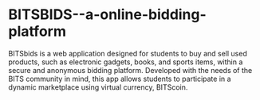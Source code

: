 # BITSBIDS--a-online-bidding-platform
BITSbids is a web application designed for students to buy and sell used products, such as electronic gadgets, books, and sports items, within a secure and anonymous bidding platform. Developed with the needs of the BITS community in mind, this app allows students to participate in a dynamic marketplace using virtual currency, BITScoin.
